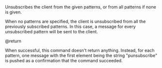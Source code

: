Unsubscribes the client from the given patterns, or from all patterns if none is given.

When no patterns are specified, the client is unsubscribed from all the previously subscribed patterns.
In this case, a message for every unsubscribed pattern will be sent to the client.

@return

When successful, this command doesn't return anything.
Instead, for each pattern, one message with the first element being the string "punsubscribe" is pushed as a confirmation that the command succeeded.
